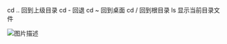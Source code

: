 cd ..  回到上级目录
cd -  回退
cd ~ 回到桌面
cd /  回到根目录
ls 显示当前目录文件

![图片描述](https://dn-simplecloud.shiyanlou.com/courses/uid1689488-20210418-1618713234074)